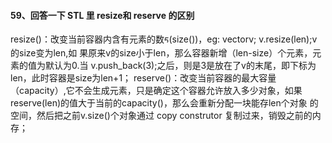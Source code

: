 #### 59、回答⼀下 STL ⾥ resize和 reserve 的区别

resize()：改变当前容器内含有元素的数ᰁ(size())，eg: vectorv; v.resize(len);v的size变为len,如 果原来v的size⼩于len，那么容器新增（len-size）个元素，元素的值为默认为0.当 v.push_back(3);之后，则是3是放在了v的末尾，即下标为len，此时容器是size为len+1； reserve()：改变当前容器的最⼤容量（capacity）,它不会⽣成元素，只是确定这个容器允许放⼊多少对象，如果reserve(len)的值⼤于当前的capacity()，那么会重新分配⼀块能存len个对象 的空间，然后把之前v.size()个对象通过 copy construtor 复制过来，销毁之前的内存；

